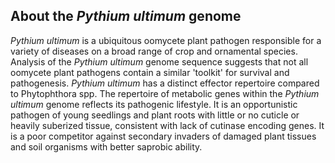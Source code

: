 About the *Pythium ultimum* genome 
----------------------------------

*Pythium ultimum* is a ubiquitous oomycete plant pathogen responsible
for a variety of diseases on a broad range of crop and ornamental
species. Analysis of the *Pythium ultimum* genome sequence suggests that
not all oomycete plant pathogens contain a similar 'toolkit' for
survival and pathogenesis. *Pythium ultimum* has a distinct effector
repertoire compared to Phytophthora spp. The repertoire of metabolic
genes within the *Pythium ultimum* genome reflects its pathogenic
lifestyle. It is an opportunistic pathogen of young seedlings and plant
roots with little or no cuticle or heavily suberized tissue, consistent
with lack of cutinase encoding genes. It is a poor competitor against
secondary invaders of damaged plant tissues and soil organisms with
better saprobic ability.

